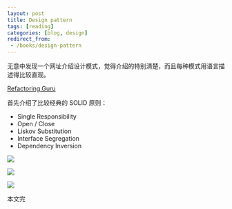 ```yaml
---
layout: post
title: Design pattern
tags: [reading]
categories: [blog, design]
redirect_from:
 - /books/design-pattern
---
```


无意中发现一个网址介绍设计模式，觉得介绍的特别清楚，而且每种模式用语言描述得比较直观。

<a href="https://refactoring.guru/design-patterns">Refactoring.Guru</a>

首先介绍了比较经典的 SOLID 原则：

+ Single Responsibility
+ Open / Close
+ Liskov Substitution
+ Interface Segregation
+ Dependency Inversion

<image src="/images/design-pattern/creational-pattern.jpg"></image>

<image src="/images/design-pattern/structural-pattern.jpg"></image>

<image src="/images/design-pattern/behavioral-pattern.jpg"></image>

本文完

